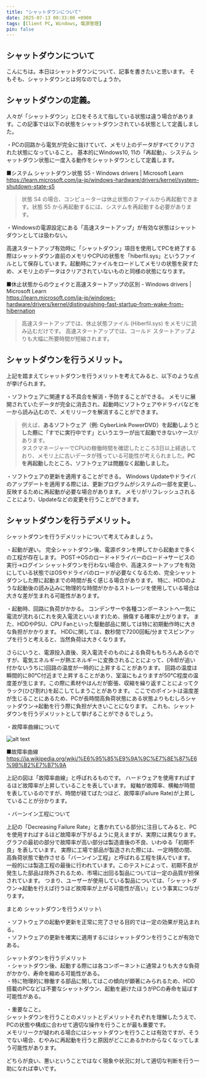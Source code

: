 ```yaml
---
title: "シャットダウンについて"
date: 2025-07-13 00:33:00 +0900
tags: [Client PC, Windows, 電源管理]
pin: false
---
```


## シャットダウンについて

こんにちは。本日はシャットダウンについて、記事を書きたいと思います。
そもそも、シャットダウンとは何なのでしょうか。
 
## シャットダウンの定義。

人々が「シャットダウン」と口をそろえて指している状態は違う場合があります。この記事では以下の状態をシャットダウンされている状態として定義しました。
 
・PCの回路から電気が完全に抜けていて、メモリ上のデータがすべてクリアされた状態になっていること。
基本的にWindows10, 11の「再起動」、システム シャットダウン状態に一度入る動作をシャットダウンとして定義します。

■システム シャットダウン状態 S5 - Windows drivers | Microsoft Learn \
https://learn.microsoft.com/ja-jp/windows-hardware/drivers/kernel/system-shutdown-state-s5

>状態 S4 の場合、コンピューターは休止状態のファイルから再起動できます。状態 S5 から再起動するには、システムを再起動する必要があります。

・Windowsの電源設定にある「高速スタートアップ」が有効な状態はシャットダウンとしては扱わない。

高速スタートアップ有効時に「シャットダウン」項目を使用してPCを終了する際はシャットダウン直前のメモリやCPUの状態を「hiberfil.sys」というファイルとして保存しています。起動時にファイルをロードしてメモリの状態を戻すため、メモリ上のデータはクリアされていないものと同様の状態になります。

■休止状態からのウェイクと高速スタートアップの区別 - Windows drivers | Microsoft Learn\
https://learn.microsoft.com/ja-jp/windows-hardware/drivers/kernel/distinguishing-fast-startup-from-wake-from-hibernation

>高速スタートアップでは、休止状態ファイル (Hiberfil.sys) をメモリに読み込むだけです。 高速スタートアップでは、コールド スタートアップよりも大幅に所要時間が短縮されます。

## シャットダウンを行うメリット。
上記を踏まえてシャットダウンを行うメリットを考えてみると、以下のような点が挙げられます。
 
・ソフトウェアに関連する不具合を解消・予防することができる。
メモリに展開されていたデータが完全に消去され、起動時にソフトウェアやドライバなどを一から読み込むので、メモリリークを解消することができます。

>例えば、**あるソフトウェア（例: CyberLink PowerDVD）を起動しようとした際に「すでに実行中です」というエラーが出て起動できないケース**があります。\
タスクマネージャーでCPUの稼働時間を確認したところ3日以上経過しており、メモリ上に古いデータが残っている可能性が考えられました。**PCを再起動したところ、ソフトウェアは問題なく起動しました。**
 
・ソフトウェアの更新を適用することができる。
Windows Updateやドライバのアップデートを適用する際には、更新プログラムがシステムの一部を変更し、反映するために再起動が必要な場合があります。
メモリがリフレッシュされることにより、Updateなどの変更を行うことができます。
 
## シャットダウンを行うデメリット。
シャットダウンを行うデメリットについて考えてみましょう。
 
・起動が遅い。
完全シャットダウン後、電源ボタンを押してから起動まで多くの工程が存在します。
POST→OSのロード→ドライバーのロード→サービスの実行→ログイン
シャットダウンを行わない場合や、高速スタートアップを有効にしている状態ではOSやドライバのロードが必要なくなるため、完全シャットダウンした際に起動までの時間が長く感じる場合があります。
特に、HDDのような起動後の読み込みに物理的な時間がかかるストレージを使用している場合は大きな差が生まれる可能性があります。
 
・起動時、回路に負荷がかかる。
コンデンサーや各種コンポーネントへ一気に電流が流れる(これを突入電流といいます)ため、損傷する確率が上がります。
また、HDDやPSU、CPU Fanといった駆動部品に関しては特に初期動作時に大きな負担がかかります。
HDDに関しては、数秒間で7200回転/分までスピンアップを行うと考えると、当然負荷は大きくなります。

さらにいうと、電源投入直後、突入電流そのものによる負荷ももちろんあるのですが、電気エネルギーが熱エネルギーに変換されることによって、(冷却が追い付かないうちに)回路の温度が一時的に上昇することがあります。
回路の温度は瞬間的に80℃付近まで上昇することがあり、室温にもよりますが50℃程度の温度差が生じます。この際に素材やはんだが膨張、収縮を繰り返すことによってクラック(ひび割れ)を起こしてしまうことがあります。
ここでのポイントは温度差が生じることにあるため、PCが長時間高負荷状態にある状態よりもむしろシャットダウン→起動を行う際に負担が大きいことになります。
これも、シャットダウンを行うデメリットとして挙げることができるでしょう。
 
・故障率曲線について

![alt text](image.png)

■故障率曲線\
https://ja.wikipedia.org/wiki/%E6%95%85%E9%9A%9C%E7%8E%87%E6%9B%B2%E7%B7%9A

上記の図は「故障率曲線」と呼ばれるものです。
ハードウェアを使用すればするほど故障率が上昇していることを表しています。
縦軸が故障率、横軸が時間を表しているのですが、時間が経てばたつほど、故障率(Failure Rate)が上昇していることが分かります。
 
・バーンイン工程について

上記の「Decreasing Failure Rate」と書かれている部分に注目してみると、PCを使用すればするほど故障率が下がるように見えますが、実際には異なります。
グラフの最初の部分で故障率が高い部分は製造直後の不良、いわゆる「初期不良」を表しています。
実際に工場で部品が製造された際には、一定時間の間、高負荷状態で動作させる「バーンイン工程」と呼ばれる工程を挟んでいます。
一般的には製造工程の最後に行われています。このテストによって、初期不良が発生した部品は除外されるため、市場に出回る製品については一定の品質が担保されています。
つまり、ユーザーが使用している製品については、「シャットダウン→起動を行えば行うほど故障率が上がる可能性が高い」という事実につながります。
 
まとめ
シャットダウンを行うメリット\

・ソフトウェアの起動や更新を正常に完了させる目的では一定の効果が見込まれる。\
・ソフトウェアの更新を確実に適用するにはシャットダウンを行うことが有効である。
 
シャットダウンを行うデメリット\
・シャットダウン後、起動する際には各コンポーネントに通常よりも大きな負荷がかかり、寿命を縮める可能性がある。\
・特に物理的に稼働する部品に関してはこの傾向が顕著にみられるため、HDD搭載のPCなどは不要なシャットダウン、起動を避けたほうがPCの寿命を延ばす可能性がある。
 
・重要なこと。\
シャットダウンを行うことのメリットとデメリットそれぞれを理解したうえで、PCの状態や構成に合わせて適切な操作を行うことが最も重要です。\
メモリリークが疑われる場合にはシャットダウンを行うことは有効ですが、そうでない場合、むやみに再起動を行うと原因がどこにあるかわからなくなってしまう可能性があります。

どちらが良い、悪いということではなく現象や状況に対して適切な判断を行う一助になれば幸いです。